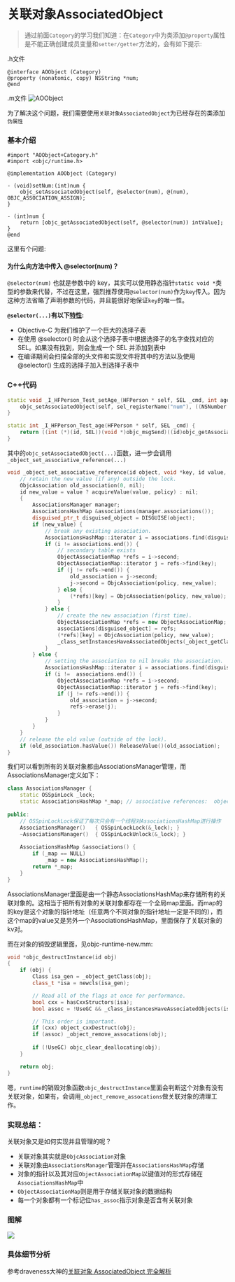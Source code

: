 # 关联对象AssociatedObject
> 通过前面`Category`的学习我们知道：在`Category`中为类添加`@property`属性是不能正确创建成员变量和`setter/getter`方法的，会有如下提示:

.h文件
```objc
@interface AOObject (Category)
@property (nonatomic, copy) NSString *num;
@end
```
.m文件
![AOObject](media/16496594721732.jpg)

为了解决这个问题，我们需要使用`关联对象AssociatedObject`为已经存在的类添加`伪属性`

### 基本介绍
```objc
#import "AOObject+Category.h"
#import <objc/runtime.h>

@implementation AOObject (Category)

- (void)setNum:(int)num {
    objc_setAssociatedObject(self, @selector(num), @(num), OBJC_ASSOCIATION_ASSIGN);
}

- (int)num {
    return [objc_getAssociatedObject(self, @selector(num)) intValue];
}
@end
```

这里有个问题:
#### 为什么向方法中传入 @selector(num)？
`@selector(num)` 也就是参数中的 key，其实可以使用静态指针`static void *`类型的参数来代替，不过在这里，强烈推荐使用`@selector(num)`作为`key`传入。因为这种方法省略了声明参数的代码，并且能很好地保证`key`的唯一性。</br>

**`@selector(...)`有以下[特性](https://draveness.me/message/):**
* Objective-C 为我们维护了一个巨大的选择子表
* 在使用 @selector() 时会从这个选择子表中根据选择子的名字查找对应的 SEL。如果没有找到，则会生成一个 SEL 并添加到表中
* 在编译期间会扫描全部的头文件和实现文件将其中的方法以及使用 @selector() 生成的选择子加入到选择子表中

### C++代码
```c++
static void _I_HFPerson_Test_setAge_(HFPerson * self, SEL _cmd, int age) {
    objc_setAssociatedObject(self, sel_registerName("num"), ((NSNumber *(*)(Class, SEL, int))(void *)objc_msgSend)(objc_getClass("NSNumber"), sel_registerName("numberWithInt:"), (int)(num)), OBJC_ASSOCIATION_ASSIGN);
}

static int _I_HFPerson_Test_age(HFPerson * self, SEL _cmd) {
    return ((int (*)(id, SEL))(void *)objc_msgSend)((id)objc_getAssociatedObject(self, sel_registerName("num")), sel_registerName("intValue"));
}
```


其中的`objc_setAssociatedObject(...)`函数，进一步会调用`_object_set_associative_reference(...)`
```c++
void _object_set_associative_reference(id object, void *key, id value, uintptr_t policy) {
    // retain the new value (if any) outside the lock.
    ObjcAssociation old_association(0, nil);
    id new_value = value ? acquireValue(value, policy) : nil;
    {
        AssociationsManager manager;
        AssociationsHashMap &associations(manager.associations());
        disguised_ptr_t disguised_object = DISGUISE(object);
        if (new_value) {
            // break any existing association.
            AssociationsHashMap::iterator i = associations.find(disguised_object);
            if (i != associations.end()) {
                // secondary table exists
                ObjectAssociationMap *refs = i->second;
                ObjectAssociationMap::iterator j = refs->find(key);
                if (j != refs->end()) {
                    old_association = j->second;
                    j->second = ObjcAssociation(policy, new_value);
                } else {
                    (*refs)[key] = ObjcAssociation(policy, new_value);
                }
            } else {
                // create the new association (first time).
                ObjectAssociationMap *refs = new ObjectAssociationMap;
                associations[disguised_object] = refs;
                (*refs)[key] = ObjcAssociation(policy, new_value);
                _class_setInstancesHaveAssociatedObjects(_object_getClass(object));
            }
        } else {
            // setting the association to nil breaks the association.
            AssociationsHashMap::iterator i = associations.find(disguised_object);
            if (i !=  associations.end()) {
                ObjectAssociationMap *refs = i->second;
                ObjectAssociationMap::iterator j = refs->find(key);
                if (j != refs->end()) {
                    old_association = j->second;
                    refs->erase(j);
                }
            }
        }
    }
    // release the old value (outside of the lock).
    if (old_association.hasValue()) ReleaseValue()(old_association);
}
```
我们可以看到所有的关联对象都由AssociationsManager管理，而AssociationsManager定义如下：
```c++
class AssociationsManager {
    static OSSpinLock _lock;
    static AssociationsHashMap *_map; // associative references:  object pointer -> PtrPtrHashMap.
    
public:
    // OSSpinLockLock保证了每次只会有一个线程对AssociationsHashMap进行操作
    AssociationsManager()   { OSSpinLockLock(&_lock); }
    ~AssociationsManager()  { OSSpinLockUnlock(&_lock); }
    
    AssociationsHashMap &associations() {
        if (_map == NULL)
            _map = new AssociationsHashMap();
        return *_map;
    }
}
```
AssociationsManager里面是由一个静态AssociationsHashMap来存储所有的关联对象的。这相当于把所有对象的关联对象都存在一个全局map里面。而map的的key是这个对象的指针地址（任意两个不同对象的指针地址一定是不同的），而这个map的value又是另外一个AssociationsHashMap，里面保存了关联对象的kv对。

而在对象的销毁逻辑里面，见objc-runtime-new.mm:
```c++
void *objc_destructInstance(id obj) 
{
    if (obj) {
        Class isa_gen = _object_getClass(obj);
        class_t *isa = newcls(isa_gen);

        // Read all of the flags at once for performance.
        bool cxx = hasCxxStructors(isa);
        bool assoc = !UseGC && _class_instancesHaveAssociatedObjects(isa_gen);

        // This order is important.
        if (cxx) object_cxxDestruct(obj);
        if (assoc) _object_remove_assocations(obj);
        
        if (!UseGC) objc_clear_deallocating(obj);
    }

    return obj;
}
```
嗯，`runtime`的销毁对象函数`objc_destructInstance`里面会判断这个对象有没有关联对象，如果有，会调用`_object_remove_assocations`做关联对象的清理工作。

### 实现总结：
关联对象又是如何实现并且管理的呢？
* 关联对象其实就是`ObjcAssociation`对象
* 关联对象由`AssociationsManager`管理并在`AssociationsHashMap`存储
* 对象的指针以及其对应`ObjectAssociationMap`以键值对的形式存储在`AssociationsHashMap`中
* `ObjectAssociationMap`则是用于存储关联对象的数据结构
* 每一个对象都有一个标记位`has_assoc`指示对象是否含有关联对象

### 图解
![](media/16496649979177.jpg)


### 具体细节分析
参考draveness大神的[关联对象 AssociatedObject 完全解析](https://draveness.me/ao/)